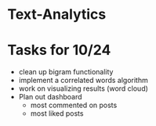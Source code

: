 # Text-Analytics

# Tasks for 10/24
- clean up bigram functionality
- implement a correlated words algorithm
- work on visualizing results (word cloud)
- Plan out dashboard
    - most commented on posts
    - most liked posts
    
